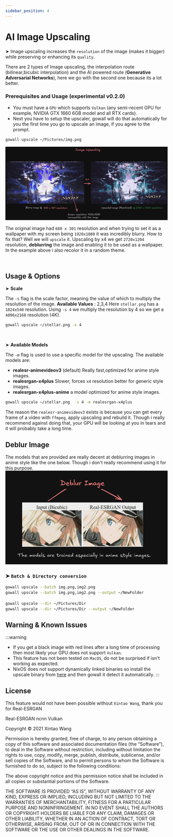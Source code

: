 ```yaml
---
sidebar_position: 4
---
```


# AI Image Upscaling 


➤ Image upscaling increases the `resolution` of the image (makes it bigger) while preserving or enhancing its `quality`. 

There are 2 types of Image upscaling, the interpolation route (bilinear,bicubic interpolation) and the AI powered route (**Generative Adversarial Networks**), here we go with the second one because its a lot better.

### Prerequisites and Usage (experimental v0.2.0)

- You must have a `GPU` which supports `Vulkan` (any semi-recent GPU for example, NVIDIA GTX 1660 6GB model and all RTX cards).
- Next you have to setup the upscaler, gowall will do that automatically for you the first time you go to upscale an image, if you agree to the prompt.

```bash
gowall upscale ~/Pictures/img.png
```

![image upscaling example](../static/img/upscaling.png)

The original image had `680 x 301` resolution and when trying to set it as a wallpaper with my screen being `1920x1080` it was incredibly blurry.
How to fix that? Well we will `upscale` it. Upscaling by x4 we get `2720x1204` resolution, **deblurring** the image and enabling it to be used as a wallpaper. In the example above i also recolor it in a random theme.

<br />


## Usage & Options

➤ **Scale**

The `-s` flag is the scale factor, meaning the value of which to multiply the resolution of the image. **Available Values** : 2,3,4
Here `stellar.png` has a `1024x540` resolution. Using `-s 4` we multiply the resolution by 4 so we get a `4096x2160` resolution (4K).


```bash
gowall upscale ~/stellar.png -s 4 
```
<br />

➤ **Available Models**

The `-m` flag is used to use a specific model for the upscaling. The available models are: 

- **realesr-animevideov3** (default) Really fast,optimized for anime style images.
- **realesrgan-x4plus** Slower, forces `x4` resolution better for generic style images.
- **realesrgan-x4plus-anime** a model optimized for anime style images.

```bash
gowall upscale ~/stellar.png  -s 4 -m realesrgan-x4plus
```
The reason the `realesr-animevideov3` exists is because you can get every frame of a video with `ffmpeg`, apply upscaling and rebuild it.
Though i really recommend against doing that, your GPU will be looking at you in tears and it will probably take a long time.


## Deblur Image

The models that are provided are really decent at deblurring images in anime style like the one below.
Though i don't really recommend using it for this purpose.
![deblur example](../static/img/upsc2.png)

### ➤ `Batch & Directory conversion`

```bash
gowall upscale --batch img.png,img2.png
gowall upscale --batch img.png,img2.png --output ~/NewFolder

gowall upscale --dir ~/Pictures/Dir
gowall upscale --dir ~/Pictures/Dir --output ~/NewFolder
```


## Warning & Known Issues
:::warning
- If you get a black image with red lines after a long time of processing then most likely your GPU does not support `Vulkan`.
- This feature has not been tested on `MacOS`, do not be surprised if isn't working as expected.
- NixOS does not support dynamically linked binaries so install the upscale binary from [here](https://search.nixos.org/packages?channel=unstable&show=realesrgan-ncnn-vulkan&from=0&size=50&sort=relevance&type=packages&query=realesrgan-ncnn-vulkan) and then gowall it detect it automatically.
:::

## License

This feature would not have been possible without `Xintao Wang`, thank you for Real-ESRGAN

Real-ESRGAN ncnn Vulkan

Copyright © 2021 Xintao Wang

Permission is hereby granted, free of charge, to any person obtaining a copy of this software and associated documentation files (the “Software”), to deal in the Software without restriction, including without limitation the rights to use, copy, modify, merge, publish, distribute, sublicense, and/or sell copies of the Software, and to permit persons to whom the Software is furnished to do so, subject to the following conditions:

The above copyright notice and this permission notice shall be included in all copies or substantial portions of the Software.

THE SOFTWARE IS PROVIDED “AS IS”, WITHOUT WARRANTY OF ANY KIND, EXPRESS OR IMPLIED, INCLUDING BUT NOT LIMITED TO THE WARRANTIES OF MERCHANTABILITY, FITNESS FOR A PARTICULAR PURPOSE AND NONINFRINGEMENT. IN NO EVENT SHALL THE AUTHORS OR COPYRIGHT HOLDERS BE LIABLE FOR ANY CLAIM, DAMAGES OR OTHER LIABILITY, WHETHER IN AN ACTION OF CONTRACT, TORT OR OTHERWISE, ARISING FROM, OUT OF OR IN CONNECTION WITH THE SOFTWARE OR THE USE OR OTHER DEALINGS IN THE SOFTWARE.